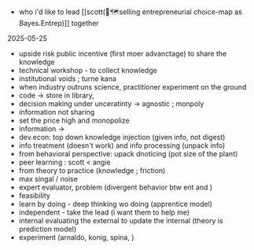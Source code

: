 - who i'd like to lead [[scott(🧭🗺️selling entrepreneurial choice-map as Bayes.Entrep)]] together

2025-05-25
- upside risk public incentive (first moer advanctage) to share the knowledge
- technical workshop - to collect knowledge
- institutional voids ; turne kana
- when industry outruns science, practitioner experiment on the ground 
- code -> store in library, 
- decision making under unceratinty -> agnostic ; monpoly
- information not sharing
- set the price high and monopolize
- information -> 
- dev.econ: top down knowledge injection (given info, not digest)
- info treatment (doesn't work) and info processing (unpack info)
- from behavioral perspective: upack dnoticing (pot size of the plant)
- peer learning : scott < angie
- from theory to practice (knowledge ; friction)
- max singal / noise 
- expert evaluator, problem (divergent behavior btw ent and )
- feasibility 
- learn by doing - deep thinking wo doing (apprentice model)
- independent - take the lead (i want them to help me)
- internal evaluating the external to update the internal (theory is prediction model)
- experiment (arnaldo, konig, spina, )